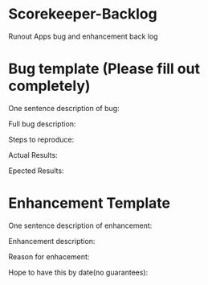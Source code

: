 Scorekeeper-Backlog
===================

Runout Apps bug and enhancement back log


Bug template (Please fill out completely)
===================

One sentence description of bug:

Full bug description:

Steps to reproduce:

Actual Results:

Epected Results:

Enhancement Template
===================

One sentence description of enhancement:

Enhancement description:

Reason for enhacement:

Hope to have this by date(no guarantees):
